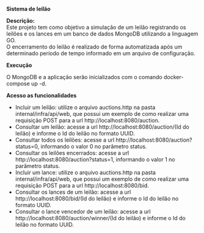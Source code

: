 **Sistema de leilão**  

**Descrição:**  
Este projeto tem como objetivo a simulação de um leilão registrando os leilões e os lances em um banco de dados MongoDB utilizando a linguagem GO.  
O encerramento do leilão é realizado de forma automatizada após um determinado período de tempo informado em um arquivo de configuração. 

**Execução**

O MongoDB e a aplicação serão inicializados com o comando docker-compose up -d.

**Acesso as funcionalidades**

* Incluir um leilão: utilize o arquivo auctions.http na pasta internal/infra/api/web, que possui um exemplo de como realizar uma requisição POST para a url http://localhost:8080/auction.
* Consultar um leilão: acesse a url http://localhost:8080/auction/(Id do leilão) e informe o Id do leilão no formato UUID.  
* Consultar todos os leilões: acesse a url http://localhost:8080/auction?status=0, informando o valor 0 no parâmetro status.
* Consultar os leilões encerrados: acesse a url http://localhost:8080/auction?status=1, informando o valor 1 no parâmetro status.
* Incluir um lance: utilize o arquivo auctions.http na pasta internal/infra/api/web, que possui um exemplo de como realizar uma requisição POST para a url http://localhost:8080/bid.
* Consultar os lances de um leilão: acesse a url http://localhost:8080/bid/(Id do leilão) e informe o Id do leilão no formato UUID.
* Consultar o lance vencedor de um leilão: acesse a url http://localhost:8080/auction/winner/(Id do leilão) e informe o Id do leilão no formato UUID.



